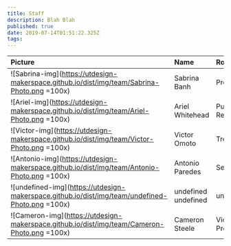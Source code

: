 ```yaml
---
title: Staff
description: Blah Blah
published: true
date: 2019-07-14T01:51:22.325Z
tags: 
---
```

| Picture | Name | Role |
| :--------- | :--------- | :--------- |
| ![Sabrina-img](https://utdesign-makerspace.github.io/dist/img/team/Sabrina-Photo.png =100x)| Sabrina Banh | President | 
| ![Ariel-img](https://utdesign-makerspace.github.io/dist/img/team/Ariel-Photo.png =100x)| Ariel Whitehead | Public Relations | 
| ![Victor-img](https://utdesign-makerspace.github.io/dist/img/team/Victor-Photo.png =100x)| Victor Omoto | Treasurer | 
| ![Antonio-img](https://utdesign-makerspace.github.io/dist/img/team/Antonio-Photo.png =100x)| Antonio Paredes | Secretary | 
| ![undefined-img](https://utdesign-makerspace.github.io/dist/img/team/undefined-Photo.png =100x)| undefined undefined | undefined | 
| ![Cameron-img](https://utdesign-makerspace.github.io/dist/img/team/Cameron-Photo.png =100x)| Cameron Steele | Vice President | 
